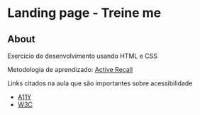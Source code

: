 # Landing page - Treine me 

## About <a name = "about"></a>

Exercício de desenvolvimento usando HTML e CSS

Metodologia de aprendizado: [Active Recall](https://ead.ucpel.edu.br/blog/active-recall)

Links citados na aula que são importantes sobre acessibilidade 

- [A11Y](https://www.a11yproject.com/) 
- [W3C](https://www.w3.org/standards/webdesign/accessibility) 